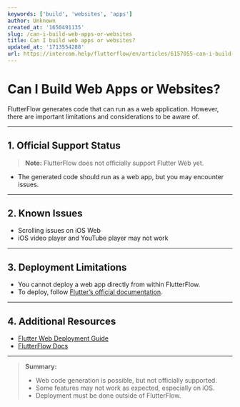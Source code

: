 ```yaml
---
keywords: ['build', 'websites', 'apps']
author: Unknown
created_at: '1650491135'
slug: /can-i-build-web-apps-or-websites
title: Can I build web apps or websites?
updated_at: '1713554288'
url: https://intercom.help/flutterflow/en/articles/6157055-can-i-build-web-apps-or-websites
---
```

# Can I Build Web Apps or Websites?

FlutterFlow generates code that can run as a web application. However, there are important limitations and considerations to be aware of.

---

## 1. Official Support Status

> **Note:** FlutterFlow does not officially support Flutter Web yet.

- The generated code should run as a web app, but you may encounter issues.

---

## 2. Known Issues

- Scrolling issues on iOS Web
- iOS video player and YouTube player may not work

---

## 3. Deployment Limitations

- You cannot deploy a web app directly from within FlutterFlow.
- To deploy, follow [Flutter’s official documentation](https://flutter.dev/docs/deployment/web#deploying-to-the-web).

---

## 4. Additional Resources

- [Flutter Web Deployment Guide](https://flutter.dev/docs/deployment/web#deploying-to-the-web)
- [FlutterFlow Docs](https://docs.flutterflow.io/)

---

> **Summary:**
> - Web code generation is possible, but not officially supported.
> - Some features may not work as expected, especially on iOS.
> - Deployment must be done outside of FlutterFlow.
